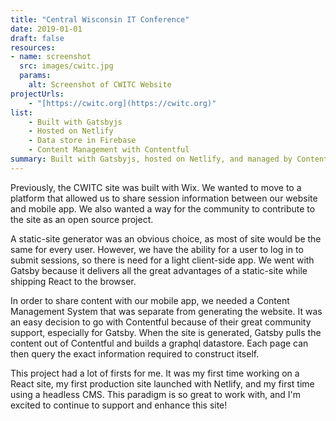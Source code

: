 ```yaml
---
title: "Central Wisconsin IT Conference"
date: 2019-01-01
draft: false
resources:
- name: screenshot
  src: images/cwitc.jpg
  params:
    alt: Screenshot of CWITC Website
projectUrls:
    - "[https://cwitc.org](https://cwitc.org)"
list:
    - Built with Gatsbyjs
    - Hosted on Netlify
    - Data store in Firebase
    - Content Management with Contentful
summary: Built with Gatsbyjs, hosted on Netlify, and managed by Contentful. Open Source!
---
```


Previously, the CWITC site was built with Wix. We wanted to move to a platform that allowed us to share session information
between our website and mobile app. We also wanted a way for the community to contribute to the site as an open source project.

A static-site generator was an obvious choice, as most of site would be the same for every user. However,
we have the ability for a user to log in to submit sessions, so there is need for a light client-side app. We went with Gatsby
because it delivers all the great advantages of a static-site while shipping React to the browser.

In order to share content with our mobile app, we needed a Content Management System that was separate from generating the
website. It was an easy decision to go with Contentful because of their great community support, especially for Gatsby. When
the site is generated, Gatsby pulls the content out of Contentful and builds a graphql datastore. Each page can then query
the exact information required to construct itself.

This project had a lot of firsts for me. It was my first time working on a React site, my first production site launched with Netlify,
and my first time using a headless CMS. This paradigm is so great to work with, and I'm excited to continue to support
and enhance this site!